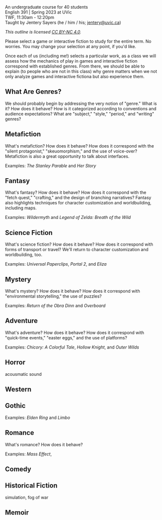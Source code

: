 An undergraduate course for 40 students  
English 391 | Spring 2023 at UVic  
TWF, 11:30am - 12:20pm    
Taught by Jentery Sayers (he / him / his; jentery@uvic.ca)    

*This outline is licensed [CC BY-NC 4.0](https://creativecommons.org/licenses/by-nc/4.0/).*

Please select a game or interactive fiction to study for the entire term. No worries. You may change your selection at any point, if you'd like. 

Once each of us (including me!) selects a particular work, as a class we will assess how the mechanics of play in games and interactive fiction correspond with established genres. From there, we should be able to explain (to people who are not in this class) why genre matters when we not only analyze games and interactive fictiona but also experience them. 

## What Are Genres? 

We should probably begin by addressing the very notion of "genre." What is it? How does it behave? How is it categorized according to conventions and audience expectations? What are "subject," "style," "period," and "writing" genres?

## Metafiction

What's metafiction? How does it behave? How does it correspond with the "silent protagonist," "skeuomorphism," and the use of voice-over? Metafiction is also a great opportunity to talk about interfaces. 

Examples: *The Stanley Parable* and *Her Story* 

## Fantasy 

What's fantasy? How does it behave? How does it correspond with the "fetch quest," "crafting," and the design of branching narratives? Fantasy also highlights techniques for character customization and worldbuilding, including maps. 

Examples: *Wildermyth* and *Legend of Zelda: Breath of the Wild* 

## Science Fiction 

What's science fiction? How does it behave? How does it correspond with forms of transport or travel? We'll return to character customization and worldbuilding, too. 

Examples: *Universal Paperclips*, *Portal 2*, and *Eliza* 

## Mystery 

What's mystery? How does it behave? How does it correspond with "environmental storytelling," the use of puzzles? 

Examples: *Return of the Obra Dinn* and *Overboard* 

## Adventure 

What's adventure? How does it behave? How does it correspond with "quick-time events," "easter eggs," and the use of platforms? 

Examples: *Chicory: A Colorful Tale*, *Hollow Knight*, and *Outer Wilds* 

## Horror 

acousmatic sound

## Western 

## Gothic 

Examples: *Elden Ring* and *Limbo* 

## Romance 

What's romance? How does it behave? 

Examples: *Mass Effect*, 

## Comedy

## Historical Fiction 

simulation, fog of war 

## Memoir 
